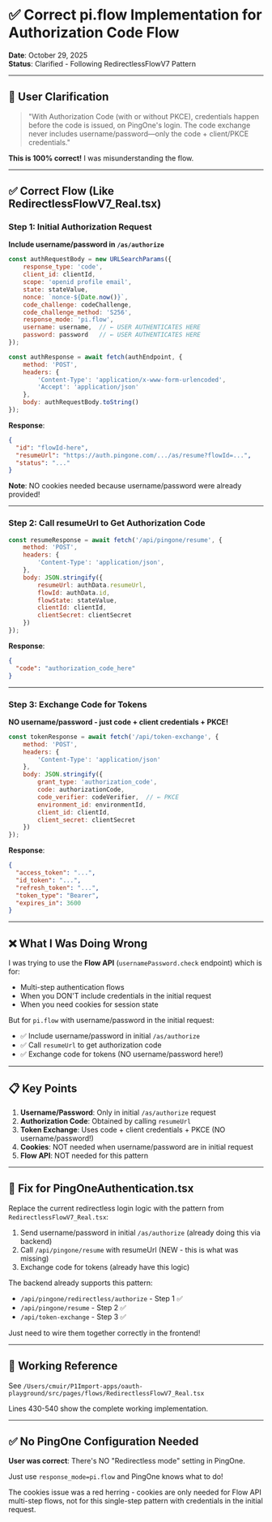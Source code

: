 # ✅ Correct pi.flow Implementation for Authorization Code Flow

**Date**: October 29, 2025  
**Status**: Clarified - Following RedirectlessFlowV7 Pattern

---

## 🎯 User Clarification

> "With Authorization Code (with or without PKCE), credentials happen before the code is issued, on PingOne's login. The code exchange never includes username/password—only the code + client/PKCE credentials."

**This is 100% correct!** I was misunderstanding the flow.

---

## ✅ Correct Flow (Like RedirectlessFlowV7_Real.tsx)

### Step 1: Initial Authorization Request
**Include username/password in `/as/authorize`**

```javascript
const authRequestBody = new URLSearchParams({
    response_type: 'code',
    client_id: clientId,
    scope: 'openid profile email',
    state: stateValue,
    nonce: `nonce-${Date.now()}`,
    code_challenge: codeChallenge,
    code_challenge_method: 'S256',
    response_mode: 'pi.flow',
    username: username,  // ← USER AUTHENTICATES HERE
    password: password   // ← USER AUTHENTICATES HERE
});

const authResponse = await fetch(authEndpoint, {
    method: 'POST',
    headers: {
        'Content-Type': 'application/x-www-form-urlencoded',
        'Accept': 'application/json'
    },
    body: authRequestBody.toString()
});
```

**Response**:
```json
{
  "id": "flowId-here",
  "resumeUrl": "https://auth.pingone.com/.../as/resume?flowId=...",
  "status": "..."
}
```

**Note**: NO cookies needed because username/password were already provided!

---

### Step 2: Call resumeUrl to Get Authorization Code

```javascript
const resumeResponse = await fetch('/api/pingone/resume', {
    method: 'POST',
    headers: {
        'Content-Type': 'application/json',
    },
    body: JSON.stringify({
        resumeUrl: authData.resumeUrl,
        flowId: authData.id,
        flowState: stateValue,
        clientId: clientId,
        clientSecret: clientSecret
    })
});
```

**Response**:
```json
{
  "code": "authorization_code_here"
}
```

---

### Step 3: Exchange Code for Tokens
**NO username/password - just code + client credentials + PKCE!**

```javascript
const tokenResponse = await fetch('/api/token-exchange', {
    method: 'POST',
    headers: {
        'Content-Type': 'application/json'
    },
    body: JSON.stringify({
        grant_type: 'authorization_code',
        code: authorizationCode,
        code_verifier: codeVerifier,  // ← PKCE
        environment_id: environmentId,
        client_id: clientId,
        client_secret: clientSecret
    })
});
```

**Response**:
```json
{
  "access_token": "...",
  "id_token": "...",
  "refresh_token": "...",
  "token_type": "Bearer",
  "expires_in": 3600
}
```

---

## ❌ What I Was Doing Wrong

I was trying to use the **Flow API** (`usernamePassword.check` endpoint) which is for:
- Multi-step authentication flows
- When you DON'T include credentials in the initial request
- When you need cookies for session state

But for `pi.flow` with username/password in the initial request:
- ✅ Include username/password in initial `/as/authorize`
- ✅ Call `resumeUrl` to get authorization code  
- ✅ Exchange code for tokens (NO username/password here!)

---

## 📋 Key Points

1. **Username/Password**: Only in initial `/as/authorize` request
2. **Authorization Code**: Obtained by calling `resumeUrl`
3. **Token Exchange**: Uses code + client credentials + PKCE (NO username/password!)
4. **Cookies**: NOT needed when username/password are in initial request
5. **Flow API**: NOT needed for this pattern

---

## 🔧 Fix for PingOneAuthentication.tsx

Replace the current redirectless login logic with the pattern from `RedirectlessFlowV7_Real.tsx`:

1. Send username/password in initial `/as/authorize` (already doing this via backend)
2. Call `/api/pingone/resume` with resumeUrl (NEW - this is what was missing)
3. Exchange code for tokens (already have this logic)

The backend already supports this pattern:
- `/api/pingone/redirectless/authorize` - Step 1 ✅
- `/api/pingone/resume` - Step 2 ✅  
- `/api/token-exchange` - Step 3 ✅

Just need to wire them together correctly in the frontend!

---

## 📖 Working Reference

See `/Users/cmuir/P1Import-apps/oauth-playground/src/pages/flows/RedirectlessFlowV7_Real.tsx`

Lines 430-540 show the complete working implementation.

---

## ✅ No PingOne Configuration Needed

**User was correct**: There's NO "Redirectless mode" setting in PingOne.

Just use `response_mode=pi.flow` and PingOne knows what to do!

The cookies issue was a red herring - cookies are only needed for Flow API multi-step flows, not for this single-step pattern with credentials in the initial request.


